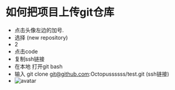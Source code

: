 # 如何把项目上传git仓库

- 点击头像左边的加号.
- 选择 (new repository)
- 2
- 点击code
- 复制ssh链接
- 在本地 打开git bash
- 输入 git clone git@github.com:Octopussssss/test.git     (ssh链接)
- ![avatar](/home/images/gitbranch.png)

